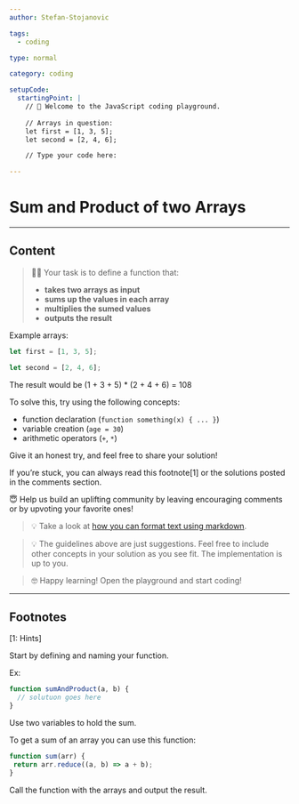 ```yaml
---
author: Stefan-Stojanovic

tags:
  - coding

type: normal

category: coding

setupCode:
  startingPoint: |
    // 👋 Welcome to the JavaScript coding playground.
    
    // Arrays in question:
    let first = [1, 3, 5];
    let second = [2, 4, 6];

    // Type your code here:

---
```


# Sum and Product of two Arrays

---

## Content

> 👩‍💻 Your task is to define a function that:
> - **takes two arrays as input**
> - **sums up the values in each array**
> - **multiplies the sumed values**
> - **outputs the result**

Example arrays:
```javascript
let first = [1, 3, 5];

let second = [2, 4, 6];
```

The result would be (1 + 3 + 5) * (2 + 4 + 6) = 108

To solve this, try using the following concepts:
- function declaration (`function something(x) { ... }`)
- variable creation (`age = 30`)
- arithmetic operators (`+`, `*`)

Give it an honest try, and feel free to share your solution!

If you’re stuck, you can always read this footnote[1] or the solutions posted in the comments section.

😇 Help us build an uplifting community by leaving encouraging comments or by upvoting your favorite ones!
> 💡 Take a look at [how you can format text using markdown](https://www.enki.com/glossary/general/markdown-formatting).

> 💡 The guidelines above are just suggestions. Feel free to include other concepts in your solution as you see fit. The implementation is up to you.

> 🤓 Happy learning! Open the playground and start coding!


---

## Footnotes

[1: Hints]

Start by defining and naming your function.

Ex:
```javascript
function sumAndProduct(a, b) {
  // solutuon goes here
}
```

Use two variables to hold the sum.

To get a sum of an array you can use this function:

```javascript
function sum(arr) {
 return arr.reduce((a, b) => a + b);
} 
```

Call the function with the arrays and output the result.